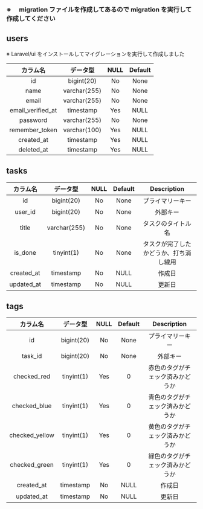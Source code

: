 ### ※　 migration ファイルを作成してあるので migration を実行して作成してください

## users

※ Laravel/ui をインストールしてマイグレーションを実行して作成しました

|     カラム名      |   データ型   | NULL | Default |
| :---------------: | :----------: | :--: | :-----: |
|        id         |  bigint(20)  |  No  |  None   |
|       name        | varchar(255) |  No  |  None   |
|       email       | varchar(255) |  No  |  None   |
| email_verified_at |  timestamp   | Yes  |  NULL   |
|     password      | varchar(255) |  No  |  None   |
|  remember_token   | varchar(100) | Yes  |  NULL   |
|    created_at     |  timestamp   | Yes  |  NULL   |
|    deleted_at     |  timestamp   | Yes  |  NULL   |

## tasks

|  カラム名  |   データ型   | NULL | Default |              Description               |
| :--------: | :----------: | :--: | :-----: | :------------------------------------: |
|     id     |  bigint(20)  |  No  |  None   |            プライマリーキー            |
|  user_id   |  bigint(20)  |  No  |  None   |                外部キー                |
|   title    | varchar(255) |  No  |  None   |           タスクのタイトル名           |
|  is_done   |  tinyint(1)  |  No  |  None   | タスクが完了したかどうか、打ち消し線用 |
| created_at |  timestamp   |  No  |  NULL   |                 作成日                 |
| updated_at |  timestamp   |  No  |  NULL   |                 更新日                 |

## tags

|    カラム名    |  データ型  | NULL | Default |           Description            |
| :------------: | :--------: | :--: | :-----: | :------------------------------: |
|       id       | bigint(20) |  No  |  None   |         プライマリーキー         |
|    task_id     | bigint(20) |  No  |  None   |             外部キー             |
|  checked_red   | tinyint(1) | Yes  |    0    | 赤色のタグがチェック済みかどうか |
|  checked_blue  | tinyint(1) | Yes  |    0    | 青色のタグがチェック済みかどうか |
| checked_yellow | tinyint(1) | Yes  |    0    | 黄色のタグがチェック済みかどうか |
| checked_green  | tinyint(1) | Yes  |    0    | 緑色のタグがチェック済みかどうか |
|   created_at   | timestamp  |  No  |  NULL   |              作成日              |
|   updated_at   | timestamp  |  No  |  NULL   |              更新日              |
